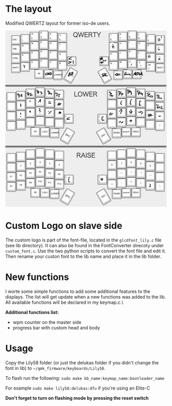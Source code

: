 # The layout

Modified QWERTZ layout for former iso-de users.

![layout](https://github.com/channel-42/qmk_folder/blob/master/resources/layout.png "Layout")

# Custom Logo on slave side
The custom logo is part of the font-file, located in the `glcdfont_lily.c` file (see lib directory). It can also be found in the FontConverter direcoty under `custom_font.c`. Use the two python scripts to convert the font file and edit it. Then rename your custon font to the lib name and place it in the lib folder.

# New functions
I worte some simple functions to add some additional features to the displays. The list will get update when a new functions was added to the lib. All available functions will be declared in my keymap.c.\

**Additional functions list:**
  - wpm counter on the master side
  - progress bar with custom head and body

# Usage

Copy the Lily58 folder (or just the delukas folder if you didn't change the font in lib) to `~/qmk_firmware/keyboards/Lily58`.

To flash run the following:
`sudo make kb_name:keymap_name:bootloader_name`

For example `sudo make lily58:delukas:dfu` if you're using an Elite-C

**Don't forget to turn on flashing mode by pressing the reset switch**
